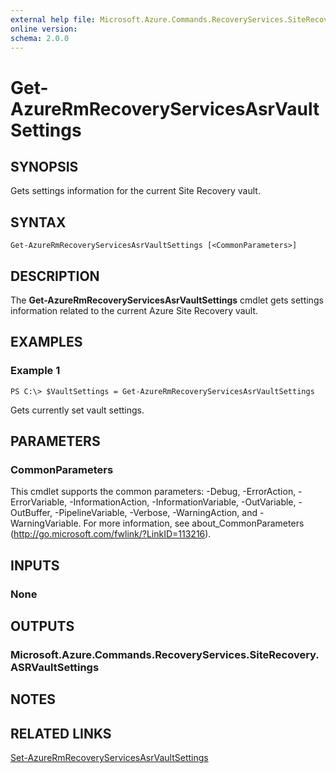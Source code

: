 ```yaml
---
external help file: Microsoft.Azure.Commands.RecoveryServices.SiteRecovery.dll-Help.xml
online version: 
schema: 2.0.0
---
```


# Get-AzureRmRecoveryServicesAsrVaultSettings

## SYNOPSIS
Gets settings information for the current Site Recovery vault.

## SYNTAX

```
Get-AzureRmRecoveryServicesAsrVaultSettings [<CommonParameters>]
```

## DESCRIPTION
The **Get-AzureRmRecoveryServicesAsrVaultSettings** cmdlet gets settings information related to the current Azure Site Recovery vault.

## EXAMPLES

### Example 1
```
PS C:\> $VaultSettings = Get-AzureRmRecoveryServicesAsrVaultSettings 
```

Gets currently set vault settings.

## PARAMETERS

### CommonParameters
This cmdlet supports the common parameters: -Debug, -ErrorAction, -ErrorVariable, -InformationAction, -InformationVariable, -OutVariable, -OutBuffer, -PipelineVariable, -Verbose, -WarningAction, and -WarningVariable. For more information, see about_CommonParameters (http://go.microsoft.com/fwlink/?LinkID=113216).

## INPUTS

### None

## OUTPUTS

### Microsoft.Azure.Commands.RecoveryServices.SiteRecovery.ASRVaultSettings

## NOTES

## RELATED LINKS

[Set-AzureRmRecoveryServicesAsrVaultSettings](./Set-AzureRmRecoveryServicesAsrVaultSettings.md)
